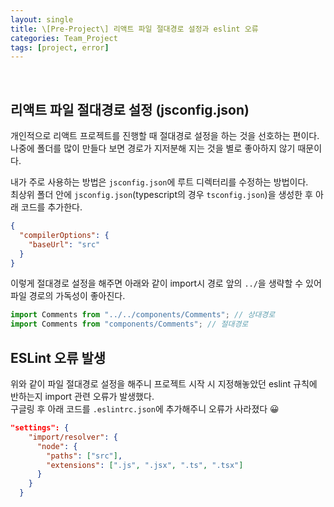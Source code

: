 ```yaml
---
layout: single
title: \[Pre-Project\] 리액트 파일 절대경로 설정과 eslint 오류
categories: Team_Project
tags: [project, error]
---
```


<br/>

## 리액트 파일 절대경로 설정 (jsconfig.json)

개인적으로 리액트 프로젝트를 진행할 때 절대경로 설정을 하는 것을 선호하는 편이다. 나중에 폴더를 많이 만들다 보면 경로가 지저분해 지는 것을 별로 좋아하지 않기 때문이다.<br/>

내가 주로 사용하는 방법은 `jsconfig.json`에 루트 디렉터리를 수정하는 방법이다.<br/>
최상위 폴더 안에 `jsconfig.json`(typescript의 경우 `tsconfig.json`)을 생성한 후 아래 코드를 추가한다.

```json
{
  "compilerOptions": {
    "baseUrl": "src"
  }
}
```

이렇게 절대경로 설정을 해주면 아래와 같이 import시 경로 앞의 `../`을 생략할 수 있어 파일 경로의 가독성이 좋아진다.

```javascript
import Comments from "../../components/Comments"; // 상대경로
import Comments from "components/Comments"; // 절대경로
```

## ESLint 오류 발생

위와 같이 파일 절대경로 설정을 해주니 프로젝트 시작 시 지정해놓았던 eslint 규칙에 반하는지 import 관련 오류가 발생했다.<br/>
구글링 후 아래 코드를 `.eslintrc.json`에 추가해주니 오류가 사라졌다 😀

```json
"settings": {
    "import/resolver": {
      "node": {
        "paths": ["src"],
        "extensions": [".js", ".jsx", ".ts", ".tsx"]
      }
    }
  }
```

